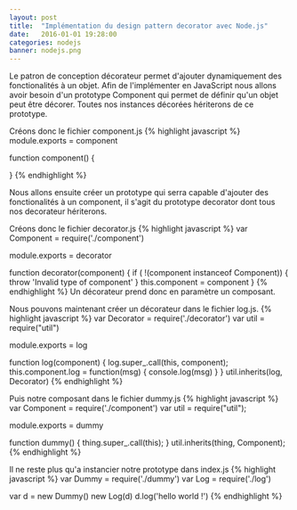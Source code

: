 ```yaml
---
layout: post
title:  "Implémentation du design pattern decorator avec Node.js"
date:   2016-01-01 19:28:00
categories: nodejs
banner: nodejs.png
---
```

Le patron de conception décorateur permet d'ajouter dynamiquement des fonctionalités à un objet. Afin de l'implémenter en JavaScript nous allons avoir besoin d'un prototype Component qui permet de définir qu'un objet peut être décorer. Toutes nos instances décorées hériterons de ce prototype.

Créons donc le fichier component.js
{% highlight javascript %}
module.exports = component

function component()
{

}
{% endhighlight %}

Nous allons ensuite créer un prototype qui serra capable d'ajouter des fonctionalités à un component, il s'agit du prototype decorator dont tous nos decorateur hériterons.

Créons donc le fichier decorator.js
{% highlight javascript %}
var Component = require('./component')

module.exports = decorator

function decorator(component)
{
    if ( !(component instanceof Component)) {
        throw 'Invalid type of component'
    }
    this.component = component
}
{% endhighlight %}
Un décorateur prend donc en paramètre un composant.

Nous pouvons maintenant créer un décorateur dans le fichier log.js.
{% highlight javascript %}
var Decorator = require('./decorator')
var util = require("util")

module.exports = log

function log(component) {
    log.super_.call(this, component);
    this.component.log = function(msg) {
        console.log(msg)
    }
}
util.inherits(log, Decorator)
{% endhighlight %}

Puis notre composant dans le fichier dummy.js
{% highlight javascript %}
var Component = require('./component')
var util = require("util");

module.exports = dummy

function dummy() {
    thing.super_.call(this);
}
util.inherits(thing, Component);
{% endhighlight %}

Il ne reste plus qu'a instancier notre prototype dans index.js
{% highlight javascript %}
var Dummy = require('./dummy')
var Log = require('./log')

var d = new Dummy()
new Log(d)
d.log('hello world !')
{% endhighlight %}
